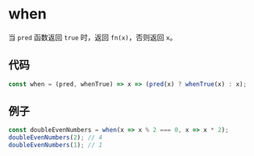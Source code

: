 # when

当 `pred` 函数返回 `true` 时，返回 `fn(x)`，否则返回 `x`。

## 代码

```js
const when = (pred, whenTrue) => x => (pred(x) ? whenTrue(x) : x);
```

## 例子

```js
const doubleEvenNumbers = when(x => x % 2 === 0, x => x * 2);
doubleEvenNumbers(2); // 4
doubleEvenNumbers(1); // 1
```
